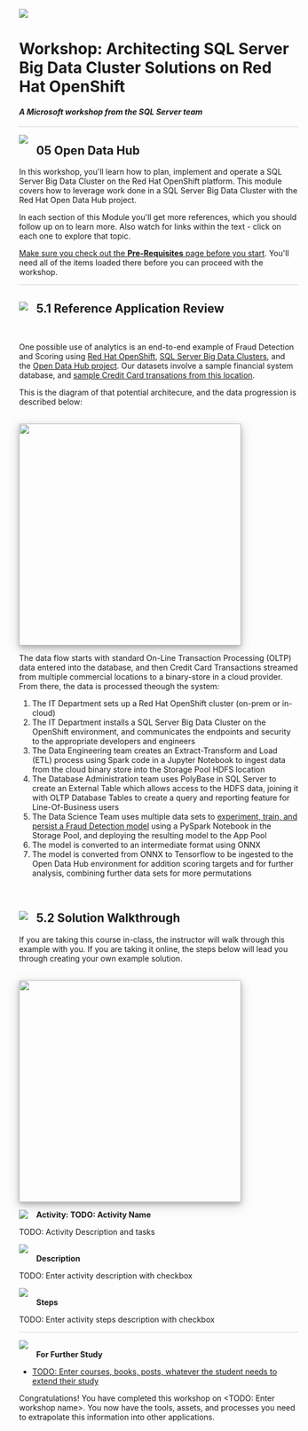 ![](../graphics/microsoftlogo.png)

# Workshop: Architecting SQL Server Big Data Cluster Solutions on Red Hat OpenShift

#### <i>A Microsoft workshop from the SQL Server team</i>

<p style="border-bottom: 1px solid lightgrey;"></p>

<img style="float: left; margin: 0px 15px 15px 0px;" src="../graphics/textbubble.png"> <h2>05 Open Data Hub</h2>

In this workshop, you'll learn how to plan, implement and operate a SQL Server Big Data Cluster on the Red Hat OpenShift platform. This module covers how to leverage work done in a SQL Server Big Data Cluster with the Red Hat Open Data Hub project. 

In each section of this Module you'll get more references, which you should follow up on to learn more. Also watch for links within the text - click on each one to explore that topic.

<a href="https://github.com/microsoft/sqlworkshops-bdconopenshift/blob/main/bdconopenshift/00%20-%20Pre-Requisites.md" target="_blank">Make sure you check out the <b>Pre-Requisites</b> page before you start</a>. You'll need all of the items loaded there before you can proceed with the workshop.

<p style="border-bottom: 1px solid lightgrey;"></p>

<h2><img style="float: left; margin: 0px 15px 15px 0px;" src="../graphics/pencil2.png">5.1  Reference Application Review</h2>

<br>

One possible use of analytics is an end-to-end example of Fraud Detection and Scoring using [Red Hat OpenShift](https://www.openshift.com/), [SQL Server Big Data Clusters](https://docs.microsoft.com/en-us/sql/big-data-cluster/big-data-cluster-overview?view=sql-server-ver15#:~:text=Kubernetes%20concepts%20%20%20%20Term%20%20,the%20atomic%20deployment%20unit%20of%20K%20...%20), and the [Open Data Hub project](https://opendatahub.io/). Our datasets involve a sample financial system database, and [sample Credit Card transations from this location](https://www.kaggle.com/isaikumar/creditcardfraud).

This is the diagram of that potential architecure, and the data progression is described below:

<br>

<img style="height: 400; box-shadow: 0 4px 8px 0 rgba(0, 0, 0, 0.2), 0 6px 20px 0 rgba(0, 0, 0, 0.19);" src="https://github.com/microsoft/sqlworkshops-bdconopenshift/blob/main/graphics/SampleArchitecture.png?raw=true">

<br>

The data flow starts with standard On-Line Transaction Processing (OLTP) data entered into the database, and then Credit Card Transactions streamed from multiple commercial locations to a binary-store in a cloud provider. From there, the data is processed theough the system:

1. The IT Department sets up a Red Hat OpenShift cluster (on-prem or in-cloud)
2. The IT Department installs a SQL Server Big Data Cluster on the OpenShift environment, and communicates the endpoints and security to the appropriate developers and engineers
3. The Data Engineering team creates an Extract-Transform and Load (ETL) process using Spark code in a Jupyter Notebook to ingest data from the cloud binary store into the Storage Pool HDFS location
4. The Database Administration team uses PolyBase in SQL Server to create an External Table which allows access to the HDFS data, joining it with OLTP Database Tables to create a query and reporting feature for Line-Of-Business users
5. The Data Science Team uses multiple data sets to [experiment, train, and persist a Fraud Detection model](https://www.kaggle.com/jayeshbali/credit-card-fraud-detection) using a PySpark Notebook in the Storage Pool, and deploying the resulting model to the App Pool
6. The model is converted to an intermediate format using ONNX
7. The model is converted from ONNX to Tensorflow to be ingested to the Open Data Hub environment for addition scoring targets and for further analysis, combining further data sets for more permutations  

<br>
<h2><img style="float: left; margin: 0px 15px 15px 0px;" src="../graphics/pencil2.png">5.2 Solution Walkthrough</h2>

If you are taking this course in-class, the instructor will walk through this example with you. If you are taking it online, the steps below will lead you through creating your own example solution.

<br>

<img style="height: 400; box-shadow: 0 4px 8px 0 rgba(0, 0, 0, 0.2), 0 6px 20px 0 rgba(0, 0, 0, 0.19);" src="https://docs.microsoft.com/en-us/sql/big-data-cluster/media/concept-security/cluster_endpoints.png">

<br>

<p><img style="float: left; margin: 0px 15px 15px 0px;" src="../graphics/point1.png"><b>Activity: TODO: Activity Name</b></p>

TODO: Activity Description and tasks

<p><img style="margin: 0px 15px 15px 0px;" src="../graphics/checkmark.png"><b>Description</b></p>

TODO: Enter activity description with checkbox

<p><img style="margin: 0px 15px 15px 0px;" src="../graphics/checkmark.png"><b>Steps</b></p>

TODO: Enter activity steps description with checkbox

<p style="border-bottom: 1px solid lightgrey;"></p>


<p><img style="margin: 0px 15px 15px 0px;" src="../graphics/owl.png"><b>For Further Study</b></p>
<ul>
    <li><a href="url" target="_blank">TODO: Enter courses, books, posts, whatever the student needs to extend their study</a></li>
</ul>

Congratulations! You have completed this workshop on <TODO: Enter workshop name>. You now have the tools, assets, and processes you need to extrapolate this information into other applications.